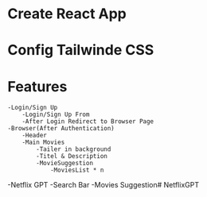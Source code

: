 

# Create React App
# Config Tailwinde CSS


# Features
    -Login/Sign Up
        -Login/Sign Up From
        -After Login Redirect to Browser Page
    -Browser(After Authentication)
        -Header
        -Main Movies
            -Tailer in background
            -Titel & Description
            -MovieSuggestion
                -MoviesList * n


-Netflix GPT
    -Search Bar
    -Movies Suggestion# NetflixGPT
